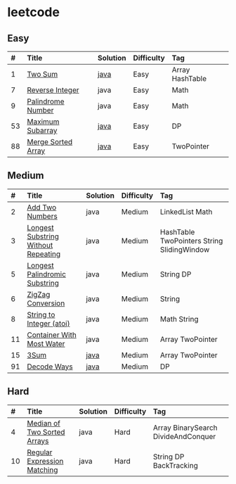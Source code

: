 # leetcode

## Easy

\#|Title|Solution|Difficulty|Tag
:---|:---|:---|:---|:---
1|[Two Sum](https://leetcode.com/problems/two-sum/)|[java](src/com/bentleyxia/Easy/TwoSum.java)|Easy|Array HashTable
7|[Reverse Integer](https://leetcode.com/problems/zigzag-conversion)|java|Easy|Math	
9|[Palindrome Number](https://leetcode.com/problems/palindrome-number/)|java|Easy|Math	
53|[Maximum Subarray](https://leetcode.com/problems/maximum-subarray/)|[java](src/com/bentleyxia/Easy/MaximumSubarray.java)|Easy|DP
88|[Merge Sorted Array](https://leetcode.com/problems/merge-sorted-array/)|[java](src/com/bentleyxia/Easy/MergeSortedArray.java)|Easy|TwoPointer

## Medium

\#|Title|Solution|Difficulty|Tag
:---|:---|:---|:---|:---
2|[Add Two Numbers](https://leetcode.com/problems/add-two-numbers/)|java|Medium| LinkedList Math	
3|[Longest Substring Without Repeating](https://leetcode.com/problems/longest-substring-without-repeating-characters/)|java|Medium|HashTable TwoPointers String SlidingWindow	
5|[Longest Palindromic Substring](https://leetcode.com/problems/longest-palindromic-substring)|java|Medium| String DP	
6|[ZigZag Conversion](https://leetcode.com/problems/zigzag-conversion)|java|Medium|String	
8|[String to Integer (atoi)](https://leetcode.com/problems/string-to-integer-atoi/)|java|Medium|Math String
11|[Container With Most Water](https://leetcode.com/problems/container-with-most-water)|java|Medium|Array TwoPointer
15|[3Sum](https://leetcode.com/problems/3sum/)|[java](src/com/bentleyxia/Medium/ThreeSum.java)|Medium|Array TwoPointer
91|[Decode Ways](https://leetcode.com/problems/decode-ways/)|[java](src/com/bentleyxia/Medium/DecodeWays.java)|Medium|DP

## Hard


\#|Title|Solution|Difficulty|Tag
:---|:---|:---|:---|:---
4|[Median of Two Sorted Arrays](https://leetcode.com/problems/median-of-two-sorted-arrays)|java|Hard|Array BinarySearch DivideAndConquer	
10|	[Regular Expression Matching](https://leetcode.com/problems/regular-expression-matching/)|java|Hard|String DP BackTracking	